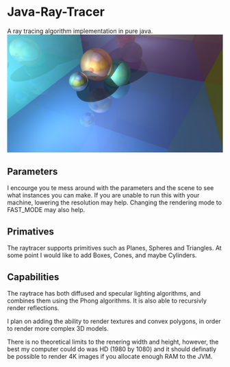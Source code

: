 # Java-Ray-Tracer
A ray tracing algorithm implementation in pure java.
![alt text](https://github.com/SygyzyH/Java-Ray-Tracer/blob/main/Thumbnail.png?raw=true)

## Parameters
I encourge you te mess around with the parameters and the scene to see what instances you can make. If you are unable to run this with your machine, lowering the resolution may help. Changing the rendering mode to FAST_MODE may also help.

## Primatives
The raytracer supports primitives such as Planes, Spheres and Triangles. At some point I would like to add Boxes, Cones, and maybe Cylinders.

## Capabilities
The raytrace has both diffused and specular lighting algorithms, and combines them using the Phong algorithms.
It is also able to recursivly render reflections.

I plan on adding the ability to render textures and convex polygons, in order to render more complex 3D models.

There is no theoretical limits to the renering width and height, however, the best my computer could do was HD (1980 by 1080) and it should definatly be possible to render 4K images if you allocate enough RAM to the JVM.
